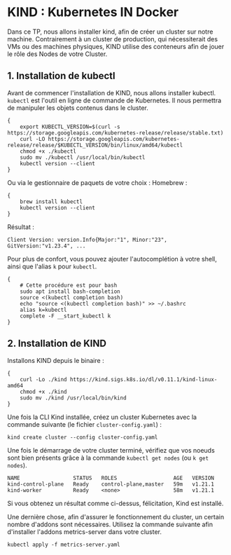 # KIND : Kubernetes IN Docker

Dans ce TP, nous allons installer kind, afin de créer un cluster sur notre machine.
Contrairement à un cluster de production, qui nécessiterait des VMs ou des machines physiques, KIND utilise des conteneurs afin de jouer le rôle des Nodes de votre Cluster.

## 1. Installation de kubectl
Avant de commencer l'installation de KIND, nous allons installer kubectl.
`kubectl` est l'outil en ligne de commande de Kubernetes. Il nous permettra de manipuler les objets contenus dans le cluster.

```shell
{
    export KUBECTL_VERSION=$(curl -s https://storage.googleapis.com/kubernetes-release/release/stable.txt)
    curl -LO https://storage.googleapis.com/kubernetes-release/release/$KUBECTL_VERSION/bin/linux/amd64/kubectl
    chmod +x ./kubectl
    sudo mv ./kubectl /usr/local/bin/kubectl
    kubectl version --client
}
```

Ou via le gestionnaire de paquets de votre choix :
Homebrew :
```shell
{
    brew install kubectl
    kubectl version --client
}
```

Résultat :
```
Client Version: version.Info{Major:"1", Minor:"23", GitVersion:"v1.23.4", ...
```

Pour plus de confort, vous pouvez ajouter l'autocomplétion à votre shell, ainsi que l'alias `k` pour `kubectl`.

```shell
{
    # Cette procédure est pour bash
    sudo apt install bash-completion
    source <(kubectl completion bash)
    echo "source <(kubectl completion bash)" >> ~/.bashrc
    alias k=kubectl
    complete -F __start_kubectl k
}
```

## 2. Installation de KIND

Installons KIND depuis le binaire :
```shell
{
    curl -Lo ./kind https://kind.sigs.k8s.io/dl/v0.11.1/kind-linux-amd64
    chmod +x ./kind
    sudo mv ./kind /usr/local/bin/kind
}
```

Une fois la CLI Kind installée, créez un cluster Kubernetes avec la commande suivante (le fichier `cluster-config.yaml`) :

```shell
kind create cluster --config cluster-config.yaml
```

Une fois le démarrage de votre cluster terminé, vérifiez que vos noeuds sont bien présents grâce à la commande `kubectl get nodes` (ou `k get nodes`).

```
NAME                 STATUS   ROLES                  AGE   VERSION
kind-control-plane   Ready    control-plane,master   59m   v1.21.1
kind-worker          Ready    <none>                 58m   v1.21.1
```

Si vous obtenez un résultat comme ci-dessus, félicitation, Kind est installé.

Une dernière chose, afin d'assurer le fonctionnement du cluster, un certain nombre d'addons sont nécessaires.
Utilisez la commande suivante afin d'installer l'addons metrics-server dans votre cluster.

```shell
kubectl apply -f metrics-server.yaml
```